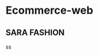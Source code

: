 # Ecommerce-web
<h2>SARA FASHION</h2>  
<a href"https://aman74858.github.io/Ecommerce-web/"> ss </a>

